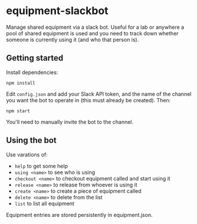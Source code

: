 # equipment-slackbot

Manage shared equipment via a slack bot. Useful for a lab or anywhere a pool of
shared equipment is used and you need to track down whether someone is
currently using it (and who that person is).

## Getting started

Install dependencies:

    npm install

Edit `config.json` and add your Slack API token, and the name of the channel you
want the bot to operate in (this must already be created). Then:

    npm start

You'll need to manually invite the bot to the channel.

## Using the bot

Use varations of:

* `help` to get some help
* `using <name>` to see who is using <name>
* `checkout <name>` to checkout equipment called <name> and start using it
* `release <name>` to release <name> from whoever is using it
* `create <name>` to create a piece of equipment called <name>
* `delete <name>` to delete <name> from the list
* `list` to list all equipment

Equipment entries are stored persistently in equipment.json.
